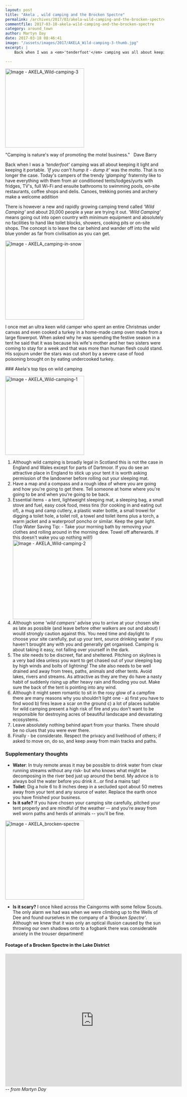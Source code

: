 ```yaml
---
layout: post
title: "Akela , wild camping and the Brocken Spectre"
permalink: /archives/2017/03/akela-wild-camping-and-the-brocken-spectre.html
commentfile: 2017-03-18-akela-wild-camping-and-the-brocken-spectre
category: around_town
author: Martyn Day
date: 2017-03-18 08:46:41
image: "/assets/images/2017/AKELA_Wild-camping-3-thumb.jpg"
excerpt: |
    Back when I was a <em>'tenderfoot'</em> camping was all about keeping it light and keeping it portable. <em>'If you can't hump it - dump it'</em> was the motto. That is no longer the case. Today's campers of the trendy <em>'glamping'</em> fraternity like to have everything with them from air conditioned tents/lodges/yurts with fridges, TV's, full Wi-Fi and ensuite bathrooms to swimming pools, on-site restaurants, coffee shops and delis. Canoes, trekking ponies and archery make a welcome addition

---
```


<a href="/assets/images/2017/AKELA_Wild-camping-3.jpg" title="Click for a larger image"><img src="/assets/images/2017/AKELA_Wild-camping-3-thumb.jpg" width="250" alt="Image - AKELA_Wild-camping-3"  class="photo right"/></a>

"Camping is nature's way of promoting the motel business."  
Dave Barry

Back when I was a <em>'tenderfoot'</em> camping was all about keeping it light and keeping it portable. <em>'If you can't hump it - dump it'</em> was the motto. That is no longer the case. Today's campers of the trendy <em>'glamping'</em> fraternity like to have everything with them from air conditioned tents/lodges/yurts with fridges, TV's, full Wi-Fi and ensuite bathrooms to swimming pools, on-site restaurants, coffee shops and delis. Canoes, trekking ponies and archery make a welcome addition

There is however a new and rapidly growing camping trend called <em>'Wild Camping'</em> and about 20,000 people a year are trying it out. <em>'Wild Camping'</em> means going out into open country with minimum equipment and absolutely no facilities to hand like toilet blocks, showers, cooking pits or on-site shops. The concept is to leave the car behind and wander off into the wild blue yonder as far from civilisation as you can get.

<div markdown="1" class="box">
<a href="/assets/images/2017/AKELA_camping-in-snow.jpg" title="Click for a larger image"><img src="/assets/images/2017/AKELA_camping-in-snow-thumb.jpg" width="250" alt="Image - AKELA_camping-in-snow"  class="photo left"/></a>

I once met an ultra keen wild camper who spent an entire Christmas under canvas and even cooked a turkey in a home-made camp oven made from a large flowerpot. When asked why he was spending the festive season in a tent he said that it was because his wife's mother and her two sisters were coming to stay for a week and that was more than human flesh could stand. His sojourn under the stars was cut short by a severe case of food poisoning brought on by eating undercooked turkey.

</div>
### Akela's top tips on wild camping

<a href="/assets/images/2017/AKELA_Wild-camping-1.jpg" title="Click for a larger image"><img src="/assets/images/2017/AKELA_Wild-camping-1-thumb.jpg" width="250" alt="Image - AKELA_Wild-camping-1"  class="photo right"/></a>

1.  Although wild camping is broadly legal in Scotland this is not the case in England and Wales except for parts of Dartmoor. If you do see an attractive place in England to stick up your tent it is worth asking permission of the landowner before rolling out your sleeping mat.
2.  Have a map and a compass and a rough idea of where you are going and how you're going to get there. Tell someone at home where you're going to be and when you're going to be back.
3.  Essential items - a tent, lightweight sleeping mat, a sleeping bag, a small stove and fuel, easy cook food, mess tins (for cooking in and eating out of), a mug and camp cutlery, a plastic water bottle, a small trowel for digging a toilet hole, a toilet roll, a towel and toilet items plus a torch, a warm jacket and a waterproof poncho or similar. Keep the gear light. (Top Water Saving Tip: - Take your morning bath by removing your clothes and rolling around in the morning dew. Towel off afterwards. If this doesn't wake you up nothing will!) <a href="/assets/images/2017/AKELA_Wild-camping-2.png" title="Click for a larger image"><img src="/assets/images/2017/AKELA_Wild-camping-2-thumb.png" width="250" alt="Image - AKELA_Wild-camping-2"  class="photo right"/></a>
4.  Although some <em>'wild campers'</em> advise you to arrive at your chosen site as late as possible (and leave before other walkers are out and about) I would strongly caution against this. You need time and daylight to choose your site carefully, put up your tent, source drinking water if you haven't brought any with you and generally get organised. Camping is about taking it easy, not falling over yourself in the dark.
5.  The site needs to be discreet, flat and sheltered. Pitching on skylines is a very bad idea unless you want to get chased out of your sleeping bag by high winds and bolts of lightning! The site also needs to be well drained and away from trees, paths, animals and other tents. Avoid lakes, rivers and streams. As attractive as they are they do have a nasty habit of suddenly rising up after heavy rain and flooding you out. Make sure the back of the tent is pointing into any wind.
6.  Although it might seem romantic to sit in the rosy glow of a campfire there are many reasons why you shouldn't light one - a) first you have to find wood b) fires leave a scar on the ground c) a lot of places suitable for wild camping present a high risk of fire and you don't want to be responsible for destroying acres of beautiful landscape and devastating ecosystems.
7.  Leave absolutely nothing behind apart from your thanks. There should be no clues that you were ever there.
8.  Finally - be considerate. Respect the privacy and livelihood of others; if asked to move on, do so, and keep away from main tracks and paths.

### Supplementary thoughts

-   **Water**: In truly remote areas it may be possible to drink water from clear running streams without any risk- but who knows what might be decomposing in the river bed just up around the bend. My advice is to always boil the water before you drink it...or find a mains tap!
-   **Toilet**: Dig a hole 6 to 8 inches deep in a secluded spot about 50 metres away from your tent and any source of water. Replace the earth once you have finished your business.
-   **Is it safe?** If you have chosen your camping site carefully, pitched your tent properly and are mindful of the weather -- and you're away from well worn paths and herds of animals -- you'll be fine.

<div markdown="1" class="box">
<a href="/assets/images/2017/AKELA_brocken-spectre.jpg" title="Click for a larger image"><img src="/assets/images/2017/AKELA_brocken-spectre-thumb.jpg" width="250" alt="Image - AKELA_brocken-spectre"  class="photo right"/></a>

-   **Is it scary?** I once hiked across the Caingorms with some fellow Scouts. The only alarm we had was when we were climbing up to the Wells of Dee and found ourselves in the company of a <em>'Brocken Spectre'</em>. Although we knew that it was only an optical illusion caused by the sun throwing our own shadows onto to a fogbank there was considerable anxiety in the trouser department!

#### Footage of a Brocken Spectre in the Lake District

<iframe width="560" height="420" src="https://www.youtube-nocookie.com/embed/JB-iO2nPF78?rel=0" frameborder="0" allowfullscreen>
</iframe>
</div>
<cite>-- from Martyn Day</cite>
